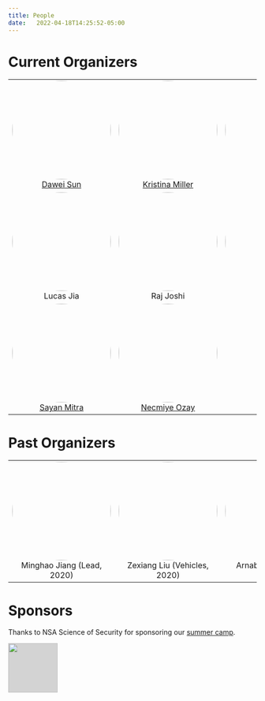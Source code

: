 ```yaml
---
title: People
date:   2022-04-18T14:25:52-05:00
---
```

<!-- <style>
img {
  border-radius: 50%;
}
</style> -->

# Current Organizers

<table class="center" border="0">
 <tr>
   <td style="text-align:center"> <img style="width: 200px; height: 200px; object-fit: cover; border-radius: 50%;" src="{{site.urlimg}}dawei.png"><a href="https://www.daweisun.me"> Dawei Sun </a></td>
   <td style="text-align:center"> <img style="width: 200px; height: 200px; object-fit: cover; border-radius: 50%;" src="{{site.urlimg}}kristina2.jpg"> <a href="https://publish.illinois.edu/kristinamiller/"> Kristina Miller </a></td>
   <td style="text-align:center"> <img style="width: 200px; height: 200px; object-fit: cover; border-radius: 50%;" src="{{site.urlimg}}yanmiao2.png"> Yan Miao</td>
 </tr>

 <tr>
   <td style="text-align:center"> <img style="width: 200px; height: 200px; object-fit: cover; border-radius: 50%;" src="{{site.urlimg}}selfie.png"> Lucas Jia</td>
   <td style="text-align:center"> <img style="width: 200px; height: 200px; object-fit: cover; border-radius: 50%;" src="{{site.urlimg}}raj.jpg"> Raj Joshi</td>
   <td style="text-align:center"> <img style="width: 200px; height: 200px; object-fit: cover; border-radius: 50%;" src="{{site.urlimg}}junyan.jpg"> Junyan Li</td>
 </tr>

 <tr>
   <td style="text-align:center"> <img style="width: 200px; height: 200px; object-fit: cover; border-radius: 50%;" src="{{site.urlimg}}sayan_small_m.jpg"> <a href="https://mitras.ece.illinois.edu/"> Sayan Mitra </a></td>
   <td style="text-align:center"> <img style="width: 200px; height: 200px; object-fit: cover; border-radius: 50%;" src="{{site.urlimg}}necmiye.jpg"><a href="https://web.eecs.umich.edu/~necmiye/"> Necmiye Ozay </a></td>
   <td style="text-align:center"> </td>
 </tr>

</table>


# Past Organizers

<table class="center" border="0">
 <tr>
   <td style="text-align:center"> <img style="width: 200px; height: 200px; object-fit: cover; border-radius: 50%;" src="{{site.urlimg}}minghao.jpg"> Minghao Jiang (Lead, 2020)</td>
   <td style="text-align:center"> <img style="width: 200px; height: 200px; object-fit: cover; border-radius: 50%;" src="{{site.urlimg}}zexiang.jpg"> Zexiang Liu (Vehicles, 2020)</td>
   <td style="text-align:center"> <img style="width: 200px; height: 200px; object-fit: cover; border-radius: 50%;" src="{{site.urlimg}}arnab.jpg"> Arnab Datta (Tracks, 2020)</td>
 </tr>
</table>

# Sponsors
Thanks to NSA Science of Security for sponsoring our [summer camp](https://popgri.github.io/Race/summercamp).

<img style="height: 100px; object-fit: cover; background-color: LightGray;" src="{{site.urlimg}}sos.png">
